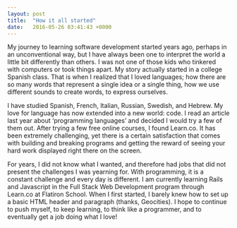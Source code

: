 ```yaml
---
layout: post
title:  "How it all started"
date:   2016-05-26 03:41:43 +0000
---
```


My journey to learning software development started years ago, perhaps in an unconventional way, but I have always been one to interpret the world a little bit differently than others. I was not one of those kids who tinkered with computers or took things apart. My story actually started in a college Spanish class. That is when I realized that I loved languages; how there are so many words that represent a single idea or a single thing, how we use different sounds to create words, to express ourselves.

I have studied Spanish, French, Italian, Russian, Swedish, and Hebrew. My love for language has now extended into a new world: code. I read an article last year about ‘programming languages’ and decided I would try a few of them out. After trying a few free online courses, I found Learn.co. It has been extremely challenging, yet there is a certain satisfaction that comes with building and breaking programs and getting the reward of seeing your hard work displayed right there on the screen.

For years, I did not know what I wanted, and therefore had jobs that did not present the challenges I was yearning for. With programming, it is a constant challenge and every day is different. I am currently learning Rails and Javascript in the Full Stack Web Development program through Learn.co at Flatiron School. When I first started, I barely knew how to set up a basic HTML header and paragraph (thanks, Geocities). I hope to continue to push myself, to keep learning, to think like a programmer, and to eventually get a job doing what I love!

